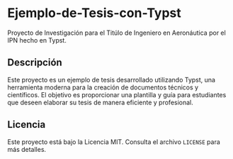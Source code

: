 # Ejemplo-de-Tesis-con-Typst
Proyecto de Investigación para el Titúlo de Ingeniero en Aeronáutica por el IPN hecho en Typst.

## Descripción

Este proyecto es un ejemplo de tesis desarrollado utilizando Typst, una herramienta moderna para la creación de documentos técnicos y científicos. El objetivo es proporcionar una plantilla y guía para estudiantes que deseen elaborar su tesis de manera eficiente y profesional.

## Licencia

Este proyecto está bajo la Licencia MIT. Consulta el archivo `LICENSE` para más detalles.